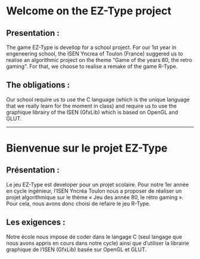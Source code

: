 # Welcome on the EZ-Type project

## Presentation :

The game EZ-Type is devellop for a school project.
For our 1st year in engeneering school, the ISEN Yncrea of Toulon (France) suggered us to realise an algorithmic project on the theme "Game of the years 80, the retro gaming".
For that, we choose to realise a remake of the game R-Type.

## The obligations :

Our school require us to use the C language (which is the unique language that we really learn for the moment in class) and require us to use the graphique librairy of the ISEN (GfxLib) which is based on OpenGL and GLUT.

--------------------------------------------------------------------------------

# Bienvenue sur le projet EZ-Type

## Présentation :

Le jeu EZ-Type est developer pour un projet scolaire.
Pour notre 1er année en cycle ingénieur, l’ISEN Yncréa Toulon nous a proposer de réaliser un projet algorithmique sur le thème « Jeu des année 80, le rétro gaming ».
Pour cela, nous avons donc choisi de refaire le jeu R-Type.

## Les exigences :

Notre école nous impose de coder dans le langage C (seul langage que nous avons appris en cours dans notre cycle) ainsi que d’utiliser la librairie graphique de l’ISEN (GfxLib) basée sur OpenGL et GLUT.
